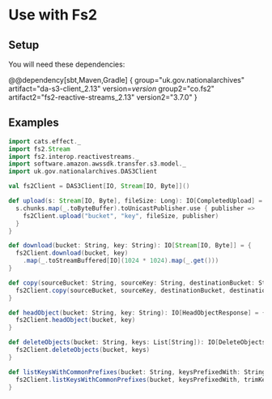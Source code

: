 # Use with Fs2

## Setup
You will need these dependencies:

@@dependency[sbt,Maven,Gradle] {
group="uk.gov.nationalarchives" artifact="da-s3-client_2.13" version=$version$
group2="co.fs2" artifact2="fs2-reactive-streams_2.13" version2="3.7.0"
}

## Examples
```scala
import cats.effect._
import fs2.Stream
import fs2.interop.reactivestreams._
import software.amazon.awssdk.transfer.s3.model._
import uk.gov.nationalarchives.DAS3Client

val fs2Client = DAS3Client[IO, Stream[IO, Byte]]()

def upload(s: Stream[IO, Byte], fileSize: Long): IO[CompletedUpload] = {
  s.chunks.map(_.toByteBuffer).toUnicastPublisher.use { publisher =>
    fs2Client.upload("bucket", "key", fileSize, publisher)
  }
}

def download(bucket: String, key: String): IO[Stream[IO, Byte]] = {
  fs2Client.download(bucket, key)
    .map(_.toStreamBuffered[IO](1024 * 1024).map(_.get()))
}

def copy(sourceBucket: String, sourceKey: String, destinationBucket: String, destinationKey: String): IO[CompletedCopy] = {
  fs2Client.copy(sourceBucket, sourceKey, destinationBucket, destinationKey)
}

def headObject(bucket: String, key: String): IO[HeadObjectResponse] = {
  fs2Client.headObject(bucket, key)
}

def deleteObjects(bucket: String, keys: List[String]): IO[DeleteObjectsResponse] = {
  fs2Client.deleteObjects(bucket, keys)
}

def listKeysWithCommonPrefixes(bucket: String, keysPrefixedWith: String, trimKeysAt1stOccurrenceOf: String): IO[SdkPublisher[String]] = {
  fs2Client.listKeysWithCommonPrefixes(bucket, keysPrefixedWith, trimKeysAt1stOccurrenceOf)
}

```
